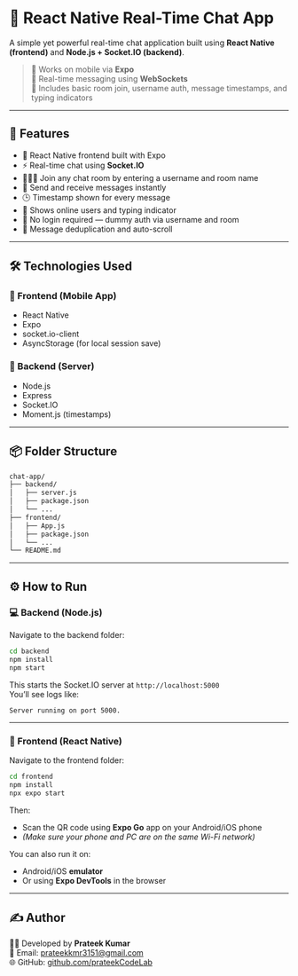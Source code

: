 
# 💬 React Native Real-Time Chat App

A simple yet powerful real-time chat application built using **React Native (frontend)** and **Node.js + Socket.IO (backend)**.
 
> 📱 Works on mobile via **Expo**  
> 🔄 Real-time messaging using **WebSockets**  
> 🔐 Includes basic room join, username auth, message timestamps, and typing indicators

---

## 🚀 Features

- 📲 React Native frontend built with Expo
- ⚡ Real-time chat using **Socket.IO**
- 🧑‍🤝‍🧑 Join any chat room by entering a username and room name
- 💬 Send and receive messages instantly
- 🕒 Timestamp shown for every message
- 👀 Shows online users and typing indicator
- 🔐 No login required — dummy auth via username and room
- 🔄 Message deduplication and auto-scroll

---

## 🛠️ Technologies Used

### 🔧 Frontend (Mobile App)
- React Native
- Expo
- socket.io-client
- AsyncStorage (for local session save)

### 🔧 Backend (Server)
- Node.js
- Express
- Socket.IO
- Moment.js (timestamps)

---

## 📦 Folder Structure

```bash
chat-app/
├── backend/
│   ├── server.js
│   ├── package.json
│   └── ...
├── frontend/
│   ├── App.js
│   ├── package.json
│   └── ...
└── README.md
```

---

## ⚙️ How to Run

### 💻 Backend (Node.js)

Navigate to the backend folder:

```bash
cd backend
npm install
npm start
```

This starts the Socket.IO server at `http://localhost:5000`  
You’ll see logs like:

```
Server running on port 5000.
```

---

### 📱 Frontend (React Native)

Navigate to the frontend folder:

```bash
cd frontend
npm install
npx expo start
```

Then:

- Scan the QR code using **Expo Go** app on your Android/iOS phone  
- *(Make sure your phone and PC are on the same Wi-Fi network)*

You can also run it on:

- Android/iOS **emulator**  
- Or using **Expo DevTools** in the browser

---

## ✍️ Author

👨‍💻 Developed by **Prateek Kumar**  
📧 Email: [prateekkmr3151@gmail.com](mailto:prateekkmr3151@gmail.com)  
🌐 GitHub: [github.com/prateekCodeLab](https://github.com/prateekCodeLab)
